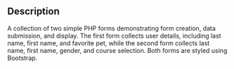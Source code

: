 ## Description
A collection of two simple PHP forms demonstrating form creation, data submission, and display. The first form collects user details, including last name, first name, and favorite pet, while the second form collects last name, first name, gender, and course selection. Both forms are styled using Bootstrap.
